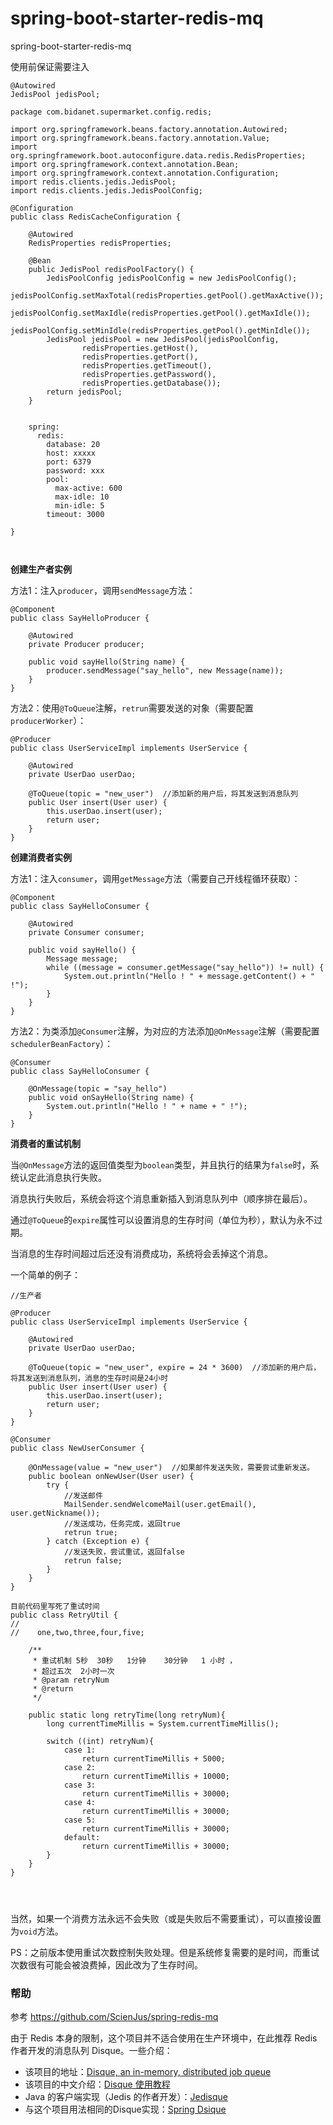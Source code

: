 # spring-boot-starter-redis-mq
spring-boot-starter-redis-mq




使用前保证需要注入

    @Autowired
    JedisPool jedisPool;


```
package com.bidanet.supermarket.config.redis;

import org.springframework.beans.factory.annotation.Autowired;
import org.springframework.beans.factory.annotation.Value;
import org.springframework.boot.autoconfigure.data.redis.RedisProperties;
import org.springframework.context.annotation.Bean;
import org.springframework.context.annotation.Configuration;
import redis.clients.jedis.JedisPool;
import redis.clients.jedis.JedisPoolConfig;

@Configuration
public class RedisCacheConfiguration {

    @Autowired
    RedisProperties redisProperties;

    @Bean
    public JedisPool redisPoolFactory() {
        JedisPoolConfig jedisPoolConfig = new JedisPoolConfig();
        jedisPoolConfig.setMaxTotal(redisProperties.getPool().getMaxActive());
        jedisPoolConfig.setMaxIdle(redisProperties.getPool().getMaxIdle());
        jedisPoolConfig.setMinIdle(redisProperties.getPool().getMinIdle());
        JedisPool jedisPool = new JedisPool(jedisPoolConfig,
                redisProperties.getHost(),
                redisProperties.getPort(),
                redisProperties.getTimeout(),
                redisProperties.getPassword(),
                redisProperties.getDatabase());
        return jedisPool;
    }
    
    
    spring:
      redis:
        database: 20
        host: xxxxx
        port: 6379
        password: xxx
        pool:
          max-active: 600
          max-idle: 10
          min-idle: 5
        timeout: 3000

}



```

**创建生产者实例**

方法1：注入`producer`，调用`sendMessage`方法：

```
@Component
public class SayHelloProducer {

    @Autowired
    private Producer producer;

    public void sayHello(String name) {
        producer.sendMessage("say_hello", new Message(name));
    }
}
```

方法2：使用`@ToQueue`注解，`retrun`需要发送的对象（需要配置`producerWorker`）：

```
@Producer
public class UserServiceImpl implements UserService {

    @Autowired
    private UserDao userDao;

    @ToQueue(topic = "new_user")  //添加新的用户后，将其发送到消息队列
    public User insert(User user) {
        this.userDao.insert(user);
        return user;
    }
}
```

**创建消费者实例**

方法1：注入`consumer`，调用`getMessage`方法（需要自己开线程循环获取）：

```
@Component
public class SayHelloConsumer {

    @Autowired
    private Consumer consumer;

    public void sayHello() {
        Message message;
        while ((message = consumer.getMessage("say_hello")) != null) {
            System.out.println("Hello ! " + message.getContent() + " !");
        }
    }
}
```

方法2：为类添加`@Consumer`注解，为对应的方法添加`@OnMessage`注解（需要配置`schedulerBeanFactory`）：

```
@Consumer
public class SayHelloConsumer {

    @OnMessage(topic = "say_hello")
    public void onSayHello(String name) {
        System.out.println("Hello ! " + name + " !");
    }
}
```

**消费者的重试机制**

当`@OnMessage`方法的返回值类型为`boolean`类型，并且执行的结果为`false`时，系统认定此消息执行失败。

消息执行失败后，系统会将这个消息重新插入到消息队列中（顺序排在最后）。

通过`@ToQueue`的`expire`属性可以设置消息的生存时间（单位为秒），默认为永不过期。

当消息的生存时间超过后还没有消费成功，系统将会丢掉这个消息。

一个简单的例子：

```
//生产者

@Producer
public class UserServiceImpl implements UserService {

    @Autowired
    private UserDao userDao;

    @ToQueue(topic = "new_user", expire = 24 * 3600)  //添加新的用户后，将其发送到消息队列，消息的生存时间是24小时
    public User insert(User user) {
        this.userDao.insert(user);
        return user;
    }
}

@Consumer
public class NewUserConsumer {

    @OnMessage(value = "new_user")  //如果邮件发送失败，需要尝试重新发送。
    public boolean onNewUser(User user) {
        try {
            //发送邮件
            MailSender.sendWelcomeMail(user.getEmail(), user.getNickname());
            //发送成功，任务完成，返回true
            retrun true;
        } catch (Exception e) {
            //发送失败，尝试重试，返回false
            retrun false;
        }
    }
}

目前代码里写死了重试时间
public class RetryUtil {
//
//    one,two,three,four,five;

    /**
     * 重试机制 5秒  30秒   1分钟    30分钟   1 小时 ，
     * 超过五次  2小时一次
     * @param retryNum
     * @return
     */

    public static long retryTime(long retryNum){
        long currentTimeMillis = System.currentTimeMillis();

        switch ((int) retryNum){
            case 1:
                return currentTimeMillis + 5000;
            case 2:
                return currentTimeMillis + 10000;
            case 3:
                return currentTimeMillis + 30000;
            case 4:
                return currentTimeMillis + 30000;
            case 5:
                return currentTimeMillis + 30000;
            default:
                return currentTimeMillis + 30000;
        }
    }
}




```

当然，如果一个消费方法永远不会失败（或是失败后不需要重试），可以直接设置为`void`方法。

PS：之前版本使用重试次数控制失败处理。但是系统修复需要的是时间，而重试次数很有可能会被浪费掉，因此改为了生存时间。



### 帮助

参考
https://github.com/ScienJus/spring-redis-mq


由于 Redis 本身的限制，这个项目并不适合使用在生产环境中，在此推荐 Redis 作者开发的消息队列 Disque。一些介绍：

 - 该项目的地址：[Disque, an in-memory, distributed job queue][1]
 - 该项目的中文介绍：[Disque 使用教程][2]
 - Java 的客户端实现（Jedis 的作者开发）：[Jedisque][3]
 - 与这个项目用法相同的Disque实现：[Spring Dsique][4]

[1]: https://github.com/antirez/disque
[2]: http://disquebook.com/
[3]: https://github.com/xetorthio/jedisque
[4]: https://github.com/scienjus/spring-disque
